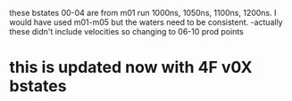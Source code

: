 these bstates 00-04 are from m01 run 1000ns, 1050ns, 1100ns, 1200ns.
I would have used m01-m05 but the waters need to be consistent.
-actually these didn't include velocities so changing to 06-10 prod points

# this is updated now with 4F v0X bstates
